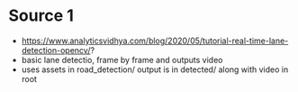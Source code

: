 # Source 1
- https://www.analyticsvidhya.com/blog/2020/05/tutorial-real-time-lane-detection-opencv/?
- basic lane detectio, frame by frame and outputs video
- uses assets in road_detection/ output is in detected/ along with video in root
